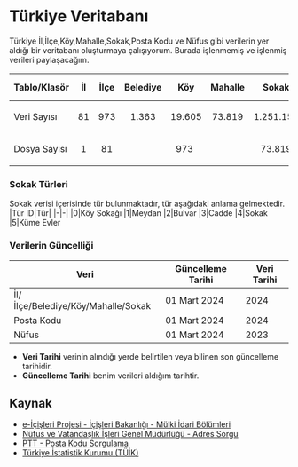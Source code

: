 # Türkiye Veritabanı
Türkiye İl,İlçe,Köy,Mahalle,Sokak,Posta Kodu ve Nüfus gibi verilerin yer aldığı bir veritabanı oluşturmaya çalışıyorum. Burada işlenmemiş ve işlenmiş verileri paylaşacağım.

<table>
    <thead>
        <tr>
            <th>Tablo/Klasör</th>
            <th>İl</th>
            <th>İlçe</th>
            <th>Belediye</th>
            <th>Köy</th>
            <th>Mahalle</th>
            <th>Sokak</th>
            <th>Posta Kodu</th>
            <th>Alan Kodu</th>
        </tr>
    </thead>
    <tbody>
        <tr>
            <td>Veri Sayısı</td>
            <td><p align="center">81</p></td>
            <td><p align="center">973</p></td>
            <td><p align="center">1.363</p></td>
            <td><p align="center">19.605</p></td>
            <td><p align="center">73.819</p></td>
            <td><p align="center">1.251.158</p></td>
            <td><p align="center">-</p></td>
            <td><p align="center">82</p></td>
        </tr>
        <tr>
            <td>Dosya Sayısı</td>
            <td><p align="center">1</p></td>
            <td><p align="center">81</p></td>
            <td colspan=3><p align="center">973</p></td>
            <td><p align="center">73.819</p></td>
            <td><p align="center">973</p></td>
            <td><p align="center">1</p></td>
        </tr>
    </tbody>
</table>

### Sokak Türleri
Sokak verisi içerisinde tür bulunmaktadır, tür aşağıdaki anlama gelmektedir.
|Tür ID|Tür|
|-|-|
|0|Köy Sokağı
|1|Meydan
|2|Bulvar
|3|Cadde
|4|Sokak
|5|Küme Evler

### Verilerin Güncelliği
|Veri|Güncelleme Tarihi|Veri Tarihi|
|-|-|-|
|İl/İlçe/Belediye/Köy/Mahalle/Sokak|01 Mart 2024|2024
|Posta Kodu|01 Mart 2024|2024
|Nüfus|01 Mart 2024|2023
* **Veri Tarihi** verinin alındığı yerde belirtilen veya bilinen son güncelleme tarihidir.
* **Güncelleme Tarihi** benim verileri aldığım tarihtir.
## Kaynak
- [e-İçişleri Projesi -  İçişleri Bakanlığı - Mülki İdari Bölümleri](https://www.e-icisleri.gov.tr/Anasayfa/MulkiIdariBolumleri.aspx)
- [Nüfus ve Vatandaşlık İşleri Genel Müdürlüğü - Adres Sorgu](https://adres.nvi.gov.tr/VatandasIslemleri/AdresSorgu)
- [PTT - Posta Kodu Sorgulama](https://postakodu.ptt.gov.tr/)
- [Türkiye İstatistik Kurumu (TÜİK)](https://data.tuik.gov.tr/)
